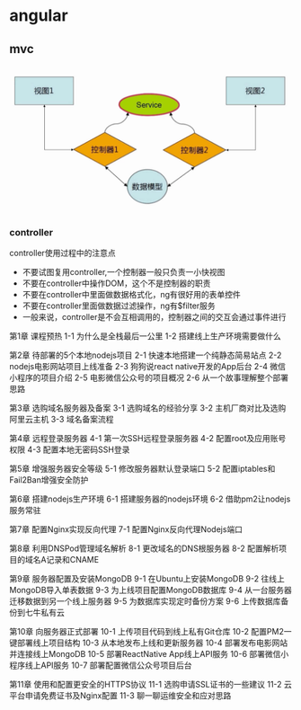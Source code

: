 # angular

## mvc

![](../images/1_1.png)

### controller

controller使用过程中的注意点

* 不要试图复用controller,一个控制器一般只负责一小快视图
* 不要在controller中操作DOM，这个不是控制器的职责
* 不要在controller中里面做数据格式化，ng有很好用的表单控件
* 不要在controller里面做数据过滤操作，ng有$filter服务
* 一般来说，controller是不会互相调用的，控制器之间的交互会通过事件进行

第1章 课程预热
1-1 为什么是全栈最后一公里
1-2 搭建线上生产环境需要做什么

第2章 待部署的5个本地nodejs项目
2-1 快速本地搭建一个纯静态简易站点
2-2 nodejs电影网站项目上线准备
2-3 狗狗说react native开发的App后台
2-4 微信小程序的项目介绍
2-5 电影微信公众号的项目概况
2-6 从一个故事理解整个部署思路

第3章 选购域名服务器及备案
3-1 选购域名的经验分享
3-2 主机厂商对比及选购阿里云主机
3-3 域名备案流程

第4章 远程登录服务器
4-1 第一次SSH远程登录服务器
4-2 配置root及应用账号权限
4-3 配置本地无密码SSH登录

第5章 增强服务器安全等级
5-1 修改服务器默认登录端口
5-2 配置iptables和Fail2Ban增强安全防护

第6章 搭建nodejs生产环境
6-1 搭建服务器的nodejs环境
6-2 借助pm2让nodejs服务常驻

第7章 配置Nginx实现反向代理
7-1 配置Nginx反向代理Nodejs端口

第8章 利用DNSPod管理域名解析
8-1 更改域名的DNS根服务器
8-2 配置解析项目的域名A记录和CNAME

第9章 服务器配置及安装MongoDB
9-1 在Ubuntu上安装MongoDB
9-2 往线上MongoDB导入单表数据
9-3 为上线项目配置MongoDB数据库
9-4 从一台服务器迁移数据到另一个线上服务器
9-5 为数据库实现定时备份方案
9-6 上传数据库备份到七牛私有云

第10章 向服务器正式部署
10-1 上传项目代码到线上私有Git仓库
10-2 配置PM2一键部署线上项目结构
10-3 从本地发布上线和更新服务器
10-4 部署发布电影网站并连接线上MongoDB
10-5 部署ReactNative App线上API服务
10-6 部署微信小程序线上API服务
10-7 部署配置微信公众号项目后台

第11章 使用和配置更安全的HTTPS协议
11-1 选购申请SSL证书的一些建议
11-2 云平台申请免费证书及Nginx配置
11-3 聊一聊运维安全和应对思路